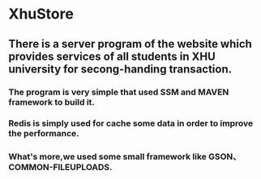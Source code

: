 # XhuStore
## There is a server program of the website which provides services of all students in XHU university for secong-handing transaction.
### The program is very simple that used SSM and MAVEN framework to build it.
### Redis is simply used for cache some data in order to improve the performance.
### What's more,we used some small framework like GSON、COMMON-FILEUPLOADS.
